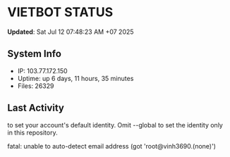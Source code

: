 # VIETBOT STATUS
**Updated**: Sat Jul 12 07:48:23 AM +07 2025

## System Info
- IP: 103.77.172.150
- Uptime: up 6 days, 11 hours, 35 minutes
- Files: 26329

## Last Activity

to set your account's default identity.
Omit --global to set the identity only in this repository.

fatal: unable to auto-detect email address (got 'root@vinh3690.(none)')
